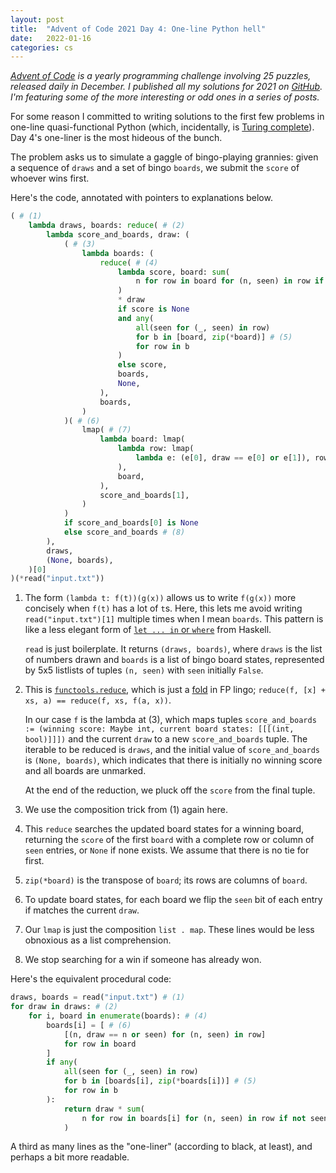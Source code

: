```yaml
---
layout: post
title:  "Advent of Code 2021 Day 4: One-line Python hell"
date:   2022-01-16
categories: cs
---
```


_[Advent of Code](https://adventofcode.com/) is a yearly programming challenge involving 25 puzzles, released daily in December. I published all my solutions for 2021 on [GitHub](https://github.com/plra/aoc-2021). I'm featuring some of the more interesting or odd ones in a series of posts._

For some reason I committed to writing solutions to the first few problems in one-line quasi-functional Python (which, incidentally, is [Turing complete](https://qiita.com/KTakahiro1729/items/c9cb757473de50652374)). Day 4's one-liner is the most hideous of the bunch.

The problem asks us to simulate a gaggle of bingo-playing grannies: given a sequence of `draws` and a set of bingo `boards`, we submit the `score` of whoever wins first.

Here's the code, annotated with pointers to explanations below.

```py
( # (1)
    lambda draws, boards: reduce( # (2)
        lambda score_and_boards, draw: (
            ( # (3)
                lambda boards: (
                    reduce( # (4)
                        lambda score, board: sum(
                            n for row in board for (n, seen) in row if not seen
                        )
                        * draw
                        if score is None
                        and any(
                            all(seen for (_, seen) in row)
                            for b in [board, zip(*board)] # (5)
                            for row in b
                        )
                        else score,
                        boards,
                        None,
                    ),
                    boards,
                )
            )( # (6)
                lmap( # (7)
                    lambda board: lmap(
                        lambda row: lmap(
                            lambda e: (e[0], draw == e[0] or e[1]), row
                        ),
                        board,
                    ),
                    score_and_boards[1],
                )
            )
            if score_and_boards[0] is None
            else score_and_boards # (8)
        ),
        draws,
        (None, boards),
    )[0]
)(*read("input.txt"))
```

1. The form `(lambda t: f(t))(g(x))` allows us to write `f(g(x))` more concisely when `f(t)` has a lot of `t`s. Here, this lets me avoid writing `read("input.txt")[1]` multiple times when I mean `boards`. This pattern is like a less elegant form of [`let ... in` or `where`](https://wiki.haskell.org/Let_vs._Where) from Haskell.

   `read` is just boilerplate. It returns `(draws, boards)`, where `draws` is the list of numbers drawn and `boards` is a list of bingo board states, represented by 5x5 listlists of tuples `(n, seen)` with `seen` initially `False`.
2. This is [`functools.reduce`](https://docs.python.org/3/library/functools.html#functools.reduce), which is just a [fold](https://en.wikipedia.org/wiki/Fold_(higher-order_function)) in FP lingo; `reduce(f, [x] + xs, a) == reduce(f, xs, f(a, x))`.

   In our case `f` is the lambda at (3), which maps tuples `score_and_boards := (winning score: Maybe int, current board states: [[[(int, bool)]]])` and the current `draw` to a new `score_and_boards` tuple. The iterable to be reduced is `draws`, and the initial value of `score_and_boards` is `(None, boards)`, which indicates that there is initially no winning score and all boards are unmarked.

   At the end of the reduction, we pluck off the `score` from the final tuple.
3. We use the composition trick from (1) again here.
4. This `reduce` searches the updated board states for a winning board, returning the `score` of the first `board` with a complete row or column of `seen` entries, or `None` if none exists. We assume that there is no tie for first.
5. `zip(*board)` is the transpose of `board`; its rows are columns of `board`.
6. To update board states, for each board we flip the `seen` bit of each entry if matches the current `draw`.
7. Our `lmap` is just the composition `list . map`. These lines would be less obnoxious as a list comprehension.
8. We stop searching for a win if someone has already won.

Here's the equivalent procedural code:

```py
draws, boards = read("input.txt") # (1)
for draw in draws: # (2)
    for i, board in enumerate(boards): # (4)
        boards[i] = [ # (6)
            [(n, draw == n or seen) for (n, seen) in row]
            for row in board
        ]
        if any(
            all(seen for (_, seen) in row)
            for b in [boards[i], zip(*boards[i])] # (5)
            for row in b
        ):
            return draw * sum(
                n for row in boards[i] for (n, seen) in row if not seen
            )
```

A third as many lines as the "one-liner" (according to black, at least), and perhaps a bit more readable.
